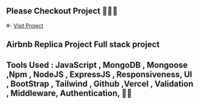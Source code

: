 ## Please Checkout Project 🧑‍💻😊
#- [Visit Project]()

## Airbnb Replica Project Full stack project
## Tools Used : JavaScript , MongoDB , Mongoose ,Npm , NodeJS , ExpressJS , Responsiveness, UI , BootStrap , Tailwind , Github ,Vercel , Validation , Middleware, Authentication, 🚀🤗
